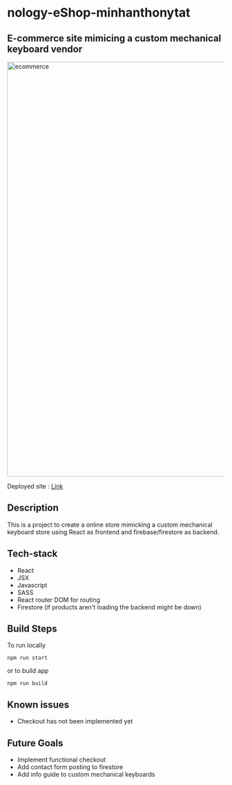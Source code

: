 # nology-eShop-minhanthonytat

## E-commerce site mimicing a custom mechanical keyboard vendor

<img width="960" alt="ecommerce" src="https://github.com/callmepho/nology-eShop-minhanthonytat/assets/47295382/dcb96cb7-02d5-4cf5-967a-c5503c90dceb">

Deployed site : [Link](https://keebstore-minhanthonytat.netlify.app/)

## Description
This is a project to create a online store mimicking a custom mechanical keyboard store using React as frontend and firebase/firestore as backend.

## Tech-stack
- React
- JSX
- Javascript
- SASS
- React router DOM for routing
- Firestore (if products aren't loading the backend might be down)

## Build Steps
To run locally
```bashs
npm run start
```
or 
to build app
```bashs
npm run build
```

## Known issues
- Checkout has not been implemented yet

## Future Goals
- Implement functional checkout
- Add contact form posting to firestore
- Add info guide to custom mechanical keyboards
